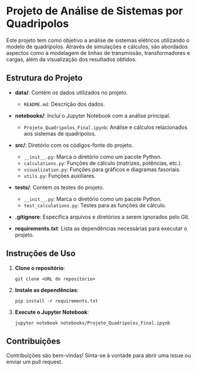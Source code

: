 # Projeto de Análise de Sistemas por Quadripolos

Este projeto tem como objetivo a análise de sistemas elétricos utilizando o modelo de quadripolos. Através de simulações e cálculos, são abordados aspectos como a modelagem de linhas de transmissão, transformadores e cargas, além da visualização dos resultados obtidos.

## Estrutura do Projeto

- **data/**: Contém os dados utilizados no projeto.
  - `README.md`: Descrição dos dados.

- **notebooks/**: Inclui o Jupyter Notebook com a análise principal.
  - `Projeto_Quadripolos_Final.ipynb`: Análise e cálculos relacionados aos sistemas de quadripolos.

- **src/**: Diretório com os códigos-fonte do projeto.
  - `__init__.py`: Marca o diretório como um pacote Python.
  - `calculations.py`: Funções de cálculo (matrizes, potências, etc.).
  - `visualization.py`: Funções para gráficos e diagramas fasoriais.
  - `utils.py`: Funções auxiliares.

- **tests/**: Contém os testes do projeto.
  - `__init__.py`: Marca o diretório como um pacote Python.
  - `test_calculations.py`: Testes para as funções de cálculo.

- **.gitignore**: Especifica arquivos e diretórios a serem ignorados pelo Git.

- **requirements.txt**: Lista as dependências necessárias para executar o projeto.

## Instruções de Uso

1. **Clone o repositório**:
   ```
   git clone <URL do repositório>
   ```

2. **Instale as dependências**:
   ```
   pip install -r requirements.txt
   ```

3. **Execute o Jupyter Notebook**:
   ```
   jupyter notebook notebooks/Projeto_Quadripolos_Final.ipynb
   ```

## Contribuições

Contribuições são bem-vindas! Sinta-se à vontade para abrir uma issue ou enviar um pull request.